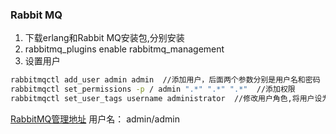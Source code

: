 
### Rabbit MQ ###

1. 下载erlang和Rabbit MQ安装包,分别安装
2. rabbitmq_plugins enable rabbitmq_management
3. 设置用户

```bash
rabbitmqctl add_user admin admin  //添加用户，后面两个参数分别是用户名和密码
rabbitmqctl set_permissions -p / admin ".*" ".*" ".*"  //添加权限
rabbitmqctl set_user_tags username administrator  //修改用户角色,将用户设为管理员
```

[RabbitMQ管理地址](http://localhost:15672/#/) 用户名： admin/admin